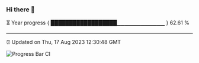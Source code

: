 ### Hi there 👋

⏳ Year progress { ██████████████████▁▁▁▁▁▁▁▁▁▁▁▁ } 62.61 %

---

⏰ Updated on Thu, 17 Aug 2023 12:30:48 GMT

![Progress Bar CI](https://github.com/ZhaoGui/ZhaoGui/workflows/Progress%20Bar%20CI/badge.svg)
